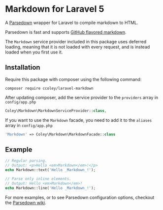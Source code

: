 # Markdown for Laravel 5

A [Parsedown][1] wrapper for Laravel to compile markdown to HTML.

Parsedown is fast and supports [GitHub flavored markdown][2].

The `Markdown` service provider included in this package uses deferred loading, meaning that it is not loaded with every request, and is instead loaded when you first use it.

## Installation

Require this package with composer using the following command:

```
composer require ccoley/laravel-markdown
```

After updating composer, add the service provider to the `providers` array in `config/app.php`

```php
Coley\Markdown\MarkdownServiceProvider::class,
```

If you want to use the `Markdown` facade, you need to add it to the `aliases` array in `config/app.php`

```php
'Markdown' => Coley\Markdown\MarkdownFacade::class
```

## Example

```php
// Regular parsing.
// Output: <p>Hello <em>Markdown</em>!</p>
echo Markdown::text('Hello _Markdown_!');

// Parse only inline elements.
// Output: Hello <em>Markdown</em>!
echo Markdown::line('Hello _Markdown_!');
```

For more examples, or to see Parsedown configuration options, checkout the [Parsedown wiki][3].

[1]: http://parsedown.org/
[2]: https://help.github.com/articles/github-flavored-markdown/
[3]: https://github.com/erusev/parsedown/wiki
